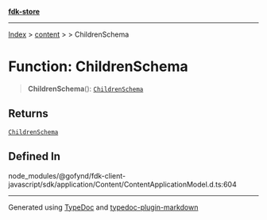 [**fdk-store**](../../../README.md)
***

[Index](../../../API.md) > [content](../../README.md) > [<internal>](../README.md) > ChildrenSchema

# Function: ChildrenSchema

> **ChildrenSchema**(): [`ChildrenSchema`](../type-aliases/type-alias.ChildrenSchema.md)

## Returns

[`ChildrenSchema`](../type-aliases/type-alias.ChildrenSchema.md)

## Defined In

node\_modules/@gofynd/fdk-client-javascript/sdk/application/Content/ContentApplicationModel.d.ts:604

***
Generated using [TypeDoc](https://typedoc.org/) and [typedoc-plugin-markdown](https://www.npmjs.com/package/typedoc-plugin-markdown)
